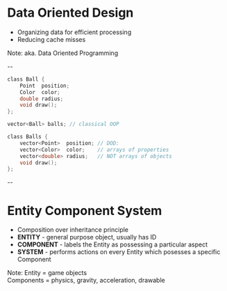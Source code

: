 # Data Oriented Design

- Organizing data for efficient processing 
- Reducing cache misses

Note:
aka. Data Oriented Programming

--

```C
class Ball {
    Point  position;
    Color  color;
    double radius;
    void draw();
};

vector<Ball> balls; // classical OOP

class Balls { 
    vector<Point>  position; // DOD:
    vector<Color>  color;    // arrays of properties
    vector<double> radius;   // NOT arrays of objects
    void draw();
};
```

--

# Entity Component System

- Composition over inheritance principle
- **ENTITY** - general purpose object, usually has ID
- **COMPONENT** - labels the Entity as possessing a particular aspect
- **SYSTEM** - performs actions on every Entity which posesses a specific Component

Note:
Entity = game objects  
Components = physics, gravity, acceleration, drawable

